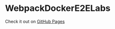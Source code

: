 # WebpackDockerE2ELabs

Check it out on [GitHub Pages](https://alword.github.io/WebpackDockerE2ELabs/)
